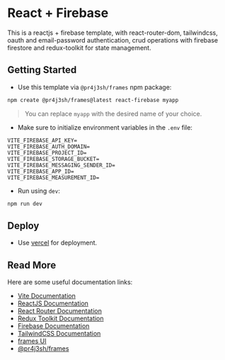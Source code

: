 # React + Firebase

This is a reactjs + firebase template, with react-router-dom, tailwindcss, oauth and email-password authentication, crud operations with firebase firestore and redux-toolkit for state management.

## Getting Started

- Use this template via `@pr4j3sh/frames` npm package:

```bash
npm create @pr4j3sh/frames@latest react-firebase myapp
```

> You can replace `myapp` with the desired name of your choice.

- Make sure to initialize environment variables in the `.env` file:

```plaintext
VITE_FIREBASE_API_KEY=
VITE_FIREBASE_AUTH_DOMAIN=
VITE_FIREBASE_PROJECT_ID=
VITE_FIREBASE_STORAGE_BUCKET=
VITE_FIREBASE_MESSAGING_SENDER_ID=
VITE_FIREBASE_APP_ID=
VITE_FIREBASE_MEASUREMENT_ID=
```

- Run using `dev`:

```bash
npm run dev
```

## Deploy

- Use [vercel](https://vercel.com/) for deployment.

## Read More

Here are some useful documentation links:

- [Vite Documentation](https://vite.dev/guide/)
- [ReactJS Documentation](https://react.dev/)
- [React Router Documentation](https://reactrouter.com/en/main/start/tutorial)
- [Redux Toolkit Documentation](https://redux-toolkit.js.org/introduction/getting-started)
- [Firebase Documentation](https://firebase.google.com/docs/build)
- [TailwindCSS Documentation](https://tailwindcss.com/docs/utility-first)
- [frames UI](https://pr4j3sh.github.io/ui/)
- [@pr4j3sh/frames](https://pr4j3sh.github.io/frames/)
